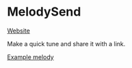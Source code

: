 # MelodySend

[Website](https://lewisc64.github.io/MelodySend/)

Make a quick tune and share it with a link.

[Example melody](https://lewisc64.github.io/MelodySend/?notes=0,24,1,2,19,1,4,24,1,6,19,1,8,24,1,9,19,1,11,24,1,13,25,1,14,24,1,16,24,1,17,25,1,18,24,1,19,26,1,21,28,1,22,26,1,23,27,1,24,28,4,28,31,2,32,24,1,34,19,1,36,24,1,38,19,1,40,24,1,41,19,1,43,24,1,45,25,1,46,24,1,48,26,1,50,26,2,53,26,1,54,24,1,55,26,1,56,21,1,57,23,1,59,24,1,61,26,2,0,31,3,4,36,3,8,31,3,12,36,3,16,31,3,20,38,3,24,40,3,28,33,3,32,31,3,36,36,3,40,31,3,44,36,3,48,38,3,52,38,3,56,33,2,58,33,2,60,31,2,62,29,2,64,24,1,66,19,1,68,24,1,70,19,1,72,24,1,73,19,1,75,24,1,77,25,1,78,24,1,80,21,1,82,21,2,85,24,1,86,26,1,88,28,4,92,31,2,104,24,3,108,21,4,112,18,1,114,19,1,116,25,1,117,24,1,119,28,2,64,31,3,68,36,3,72,31,3,76,36,3,80,33,3,84,32,3,88,31,3,92,36,3,96,35,3,100,33,3,104,32,3,108,31,3,112,38,3,116,36,3,120,40,3,100,28,3,107,28,1,96,31,3,99,33,1,103,31,1&bpm=130&time=4,4)

